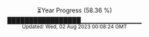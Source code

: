 <p align="center">
⏳Year Progress (58.36 %) <br>
█████████████████▁▁▁▁▁▁▁▁▁▁▁▁▁ <br>
<sub>Updated: Wed, 02 Aug 2023 00:08:24 GMT</sub>
</p>

